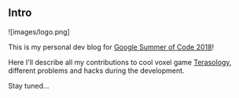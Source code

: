 ## Intro

![images/logo.png]

This is my personal dev blog for [Google Summer of Code 2018](https://github.com/ar0ne/gsoc.git)!

Here I'll describe all my contributions to cool voxel game [Terasology](https://github.com/MovingBlocks/Terasology), different problems and hacks during the development. 

Stay tuned...
